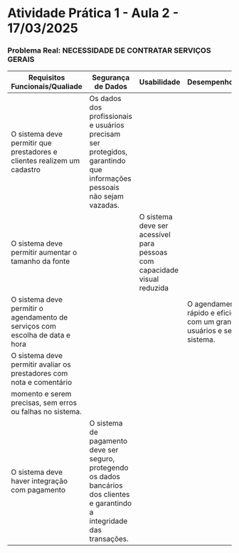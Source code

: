 # Atividade Prática 1 - Aula 2 - 17/03/2025

### Problema Real: NECESSIDADE DE CONTRATAR SERVIÇOS GERAIS

|Requisitos Funcionais/Qualiade|Segurança de Dados|Usabilidade|Desempenho/Escalabilidade|Confiabilidade/Disponibilidade|Interoperabilidade|
|--|--|--|--|--|--|
|O sistema deve permitir que prestadores e clientes realizem um cadastro|Os dados dos profissionais e usuários precisam ser protegidos, garantindo que informações pessoais não sejam vazadas.|||||
|O sistema deve permitir aumentar o tamanho da fonte||O sistema deve ser acessível para pessoas com capacidade visual reduzida||||
|O sistema deve permitir o agendamento de serviços com escolha de data e hora|||O agendamento deve ser rápido e eficiente, mesmo com um grande número de usuários e serviços no sistema.|||
|O sistema deve permitir avaliar os prestadores com nota e comentário||||As avaliações devem estar disponíveis a todo
momento e serem precisas, sem erros ou falhas no sistema.||
|O sistema deve haver integração com pagamento|O sistema de pagamento deve ser seguro, protegendo os dados bancários dos clientes e garantindo a integridade das transações.||||É necessário que o sistema interaja com as interfaces de sistemas financeiros para realizar a conciliação dos pagamentos e serviços.|
